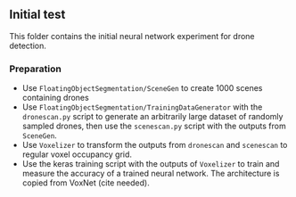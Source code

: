 ## Initial test

This folder contains the initial neural network experiment for drone detection.

### Preparation

- Use ```FloatingObjectSegmentation/SceneGen``` to create 1000 scenes containing drones
- Use ```FloatingObjectSegmentation/TrainingDataGenerator``` with the ```dronescan.py``` script to generate an arbitrarily large dataset of randomly sampled drones, then use the ```scenescan.py``` script with the outputs from ```SceneGen```.
- Use ```Voxelizer``` to transform the outputs from ```dronescan``` and ```scenescan``` to regular voxel occupancy grid.
- Use the keras training script with the outputs of ```Voxelizer``` to train and measure the accuracy of a trained neural network. The architecture is copied from VoxNet (cite needed).